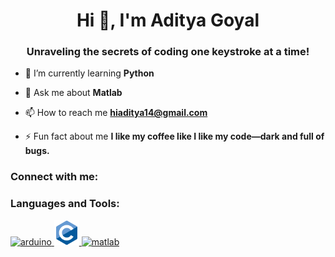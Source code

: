<h1 align="center">Hi 👋, I'm Aditya Goyal</h1>
<h3 align="center">Unraveling the secrets of coding one keystroke at a time!</h3>

- 🌱 I’m currently learning **Python**

- 💬 Ask me about **Matlab**

- 📫 How to reach me **hiaditya14@gmail.com**

- ⚡ Fun fact about me **I like my coffee like I like my code—dark and full of bugs.**

<h3 align="left">Connect with me:</h3>
<p align="left">
</p>

<h3 align="left">Languages and Tools:</h3>
<p align="left"> <a href="https://www.arduino.cc/" target="_blank" rel="noreferrer"> <img src="https://cdn.worldvectorlogo.com/logos/arduino-1.svg" alt="arduino" width="40" height="40"/> </a> <a href="https://www.cprogramming.com/" target="_blank" rel="noreferrer"> <img src="https://raw.githubusercontent.com/devicons/devicon/master/icons/c/c-original.svg" alt="c" width="40" height="40"/> </a> <a href="https://www.mathworks.com/" target="_blank" rel="noreferrer"> <img src="https://upload.wikimedia.org/wikipedia/commons/2/21/Matlab_Logo.png" alt="matlab" width="40" height="40"/> </a> </p>
